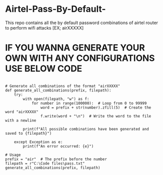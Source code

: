 # Airtel-Pass-By-Default-
This repo contains all the by default password combinations of airtel router to perform wifi attacks [EX; airXXXXX]



# IF YOU WANNA GENERATE YOUR OWN WITH ANY CONFIGURATIONS USE BELOW CODE

```

# Generate all combinations of the format "airXXXXX"
def generate_all_combinations(prefix, filepath):
    try:
        with open(filepath, "w") as f:
            for number in range(100000):  # Loop from 0 to 99999
                word = prefix + str(number).zfill(5)  # Create the word "airXXXXX"
                f.write(word + "\n")  # Write the word to the file with a newline

        print(f"All possible combinations have been generated and saved to {filepath}")
    
    except Exception as e:
        print(f"An error occurred: {e}")

# Usage
prefix = "air"  # The prefix before the number
filepath = r"C:\Code files\pass.txt"
generate_all_combinations(prefix, filepath)

```
